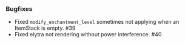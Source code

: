 ### Bugfixes
- Fixed `modify_enchantment_level` sometimes not applying when an ItemStack is empty. #39
- Fixed elytra not rendering without power interference. #40
